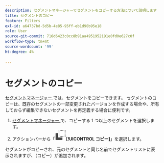 ```yaml
---
description: セグメントマネージャーでセグメントをコピーする方法について説明します
title: セグメントのコピー
feature: Filters
exl-id: a64737bd-5d5b-4e85-95ff-eb1d90b95e18
role: User
source-git-commit: 716d6423c0cc8b91aa4951952191e0fd0e627c0f
workflow-type: tm+mt
source-wordcount: '99'
ht-degree: 4%

---
```


# セグメントのコピー

[ セグメントマネージャー ](manage-filters.md) では、セグメントをコピーできます。 セグメントのコピーは、既存のセグメントの一部変更されたバージョンを作成する場合や、所有しておらず編集できないセグメントを再定義する場合に便利です。

1. [ セグメントマネージャー ](manage-filters.md) で、コピーする 1 つ以上のセグメントを選択します。
1. アクションバーから「![ コピー ](/help/assets/icons/Copy.svg)**[!UICONTROL コピー]**」を選択します。

セグメントがコピーされ、元のセグメントと同じ名前でセグメントリストに表示されますが、（コピー）が追加されます。
